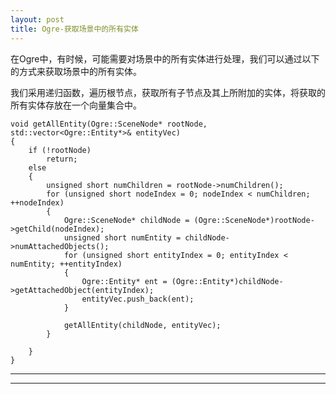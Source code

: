 ```yaml
---
layout: post
title: Ogre-获取场景中的所有实体
---
```


在Ogre中，有时候，可能需要对场景中的所有实体进行处理，我们可以通过以下的方式来获取场景中的所有实体。  

我们采用递归函数，遍历根节点，获取所有子节点及其上所附加的实体，将获取的所有实体存放在一个向量集合中。

    void getAllEntity(Ogre::SceneNode* rootNode, std::vector<Ogre::Entity*>& entityVec)
    {  
        if (!rootNode)  
            return;  
        else  
        {  
            unsigned short numChildren = rootNode->numChildren();  
            for (unsigned short nodeIndex = 0; nodeIndex < numChildren; ++nodeIndex)  
            {  
                Ogre::SceneNode* childNode = (Ogre::SceneNode*)rootNode->getChild(nodeIndex);  
                unsigned short numEntity = childNode->numAttachedObjects();  
                for (unsigned short entityIndex = 0; entityIndex < numEntity; ++entityIndex)  
                {  
                    Ogre::Entity* ent = (Ogre::Entity*)childNode->getAttachedObject(entityIndex);  
                    entityVec.push_back(ent);  
                }  

                getAllEntity(childNode, entityVec);  
            }  

        }         
    }

----
****
